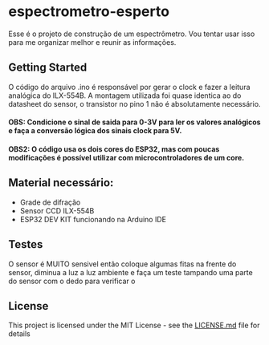 # espectrometro-esperto


Esse é o projeto de construção de um espectrômetro.
Vou tentar usar isso para me organizar melhor e reunir as informações.

## Getting Started

O código do arquivo .ino é responsável por gerar o clock e fazer a leitura analógica do ILX-554B. A montagem utilizada foi quase identica ao do datasheet do sensor, o transistor no pino 1 não é absolutamente necessário.


#### OBS: Condicione o sinal de saida para 0-3V para ler os valores analógicos e faça a conversão lógica dos sinais clock para 5V.
#### OBS2: O código usa os dois cores do ESP32, mas com poucas modificações é possível utilizar com microcontroladores de um core.

## Material necessário:
 - Grade de difração
 - Sensor CCD ILX-554B
 - ESP32 DEV KIT funcionando na Arduino IDE
 
## Testes

O sensor é MUITO sensivel então coloque algumas fitas na frente do sensor, diminua a luz a luz ambiente e faça um teste tampando uma parte do sensor com o dedo para verificar o  


## License

This project is licensed under the MIT License - see the [LICENSE.md](LICENSE.md) file for details


